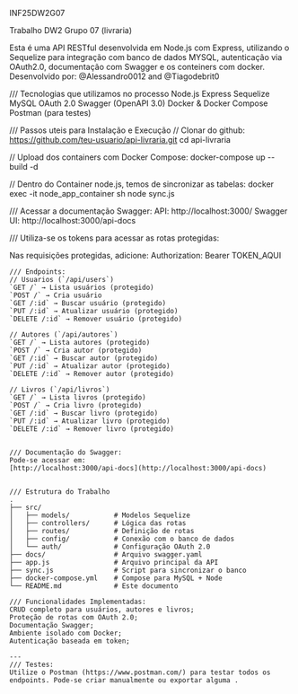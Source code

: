 INF25DW2G07

Trabalho DW2 Grupo 07 (livraria)

Esta é uma API RESTful desenvolvida em Node.js com Express, utilizando o Sequelize para integração com banco de dados MYSQL, autenticação via OAuth2.0, documentação com Swagger e os conteiners com docker.
Desenvolvido por: @Alessandro0012 and @Tiagodebrit0

/// Tecnologias que utilizamos no processo
Node.js
Express
Sequelize
MySQL
OAuth 2.0
Swagger (OpenAPI 3.0)
Docker & Docker Compose
Postman (para testes)

/// Passos uteis para Instalação e Execução
// Clonar do github: 
    https://github.com/teu-usuario/api-livraria.git
    cd api-livraria

// Upload dos containers com Docker Compose:
    docker-compose up --build -d

// Dentro do Container node.js, temos de sincronizar as tabelas:
    docker exec -it node_app_container sh
    node sync.js

/// Acessar a documentação Swagger: 
API: http://localhost:3000/
Swagger UI: http://localhost:3000/api-docs

/// Utiliza-se os tokens para acessar as rotas protegidas:

Nas requisições protegidas, adicione:
Authorization: Bearer TOKEN_AQUI

```
/// Endpoints:
// Usuarios (`/api/users`)
`GET /` → Lista usuários (protegido)
`POST /` → Cria usuário
`GET /:id` → Buscar usuário (protegido)
`PUT /:id` → Atualizar usuário (protegido)
`DELETE /:id` → Remover usuário (protegido)

// Autores (`/api/autores`)
`GET /` → Lista autores (protegido)
`POST /` → Cria autor (protegido)
`GET /:id` → Buscar autor (protegido)
`PUT /:id` → Atualizar autor (protegido)
`DELETE /:id` → Remover autor (protegido)

// Livros (`/api/livros`)
`GET /` → Lista livros (protegido)
`POST /` → Cria livro (protegido)
`GET /:id` → Buscar livro (protegido)
`PUT /:id` → Atualizar livro (protegido)
`DELETE /:id` → Remover livro (protegido)


/// Documentação do Swagger:
Pode-se acessar em:  
[http://localhost:3000/api-docs](http://localhost:3000/api-docs)


/// Estrutura do Trabalho
.
├── src/
│   ├── models/           # Modelos Sequelize
│   ├── controllers/      # Lógica das rotas
│   ├── routes/           # Definição de rotas
│   ├── config/           # Conexão com o banco de dados
│   └── auth/             # Configuração OAuth 2.0
├── docs/                 # Arquivo swagger.yaml
├── app.js                # Arquivo principal da API
├── sync.js               # Script para sincronizar o banco
├── docker-compose.yml    # Compose para MySQL + Node
└── README.md             # Este documento

/// Funcionalidades Implementadas:
CRUD completo para usuários, autores e livros;
Proteção de rotas com OAuth 2.0;
Documentação Swagger; 
Ambiente isolado com Docker;
Autenticação baseada em token;

---
/// Testes:
Utilize o Postman (https://www.postman.com/) para testar todos os endpoints. Pode-se criar manualmente ou exportar alguma .
